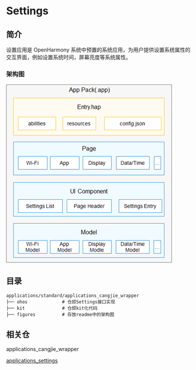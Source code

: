 # Settings

## 简介

设置应用是 OpenHarmony 系统中预置的系统应用，为用户提供设置系统属性的交互界面，例如设置系统时间，屏幕亮度等系统属性。

### 架构图

![](figures/zh-cn_image_0000001153225717.png)

## 目录

```
applications/standard/applications_cangjie_wrapper
├── ohos             # 仓颉Settings接口实现
├── kit              # 仓颉kit化代码
├── figures          # 存放readme中的架构图
```

## 相关仓

applications_cangjie_wrapper

[applications_settings](https://gitee.com/openharmony/applications_settings/blob/master/README.md)
